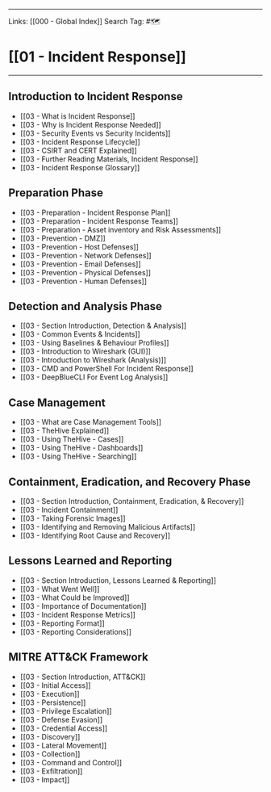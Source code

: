 ___
Links: [[000 - Global Index]]
Search Tag: #🗺 

# [[01 - Incident Response]]
***

## Introduction to Incident Response

- [[03 - What is Incident Response]]
- [[03 - Why is Incident Response Needed]]
- [[03 - Security Events vs Security Incidents]]
- [[03 - Incident Response Lifecycle]]
- [[03 - CSIRT and CERT Explained]]
- [[03 - Further Reading Materials, Incident Response]]
- [[03 - Incident Response Glossary]]

## Preparation Phase

- [[03 - Preparation - Incident Response Plan]]
- [[03 - Preparation - Incident Response Teams]]
- [[03 - Preparation - Asset inventory and Risk Assessments]]
- [[03 - Prevention - DMZ]]
- [[03 - Prevention - Host Defenses]]
- [[03 - Prevention - Network Defenses]]
- [[03 - Prevention - Email Defenses]]
- [[03 - Prevention - Physical Defenses]]
- [[03 - Prevention - Human Defenses]]

## Detection and Analysis Phase

- [[03 - Section Introduction, Detection & Analysis]]
- [[03 - Common Events & Incidents]]
- [[03 - Using Baselines & Behaviour Profiles]]
- [[03 - Introduction to Wireshark (GUI)]]
- [[03 - Introduction to Wireshark (Analysis)]]
- [[03 - CMD and PowerShell For Incident Response]]
- [[03 - DeepBlueCLI For Event Log Analysis]]

## Case Management

- [[03 - What are Case Management Tools]]
- [[03 - TheHive Explained]]
- [[03 - Using TheHive - Cases]]
- [[03 - Using TheHive - Dashboards]]
- [[03 - Using TheHive - Searching]]

## Containment, Eradication, and Recovery Phase

- [[03 - Section Introduction, Containment, Eradication, & Recovery]]
- [[03 - Incident Containment]]
- [[03 - Taking Forensic Images]]
- [[03 - Identifying and Removing Malicious Artifacts]]
- [[03 - Identifying Root Cause and Recovery]]

## Lessons Learned and Reporting

- [[03 - Section Introduction, Lessons Learned & Reporting]]
- [[03 - What Went Well]]
- [[03 - What Could be Improved]]
- [[03 - Importance of Documentation]]
- [[03 - Incident Response Metrics]]
- [[03 - Reporting Format]]
- [[03 - Reporting Considerations]]

## MITRE ATT&CK Framework

- [[03 - Section Introduction, ATT&CK]]
- [[03 - Initial Access]]
- [[03 - Execution]]
- [[03 - Persistence]]
- [[03 - Privilege Escalation]]
- [[03 - Defense Evasion]]
- [[03 - Credential Access]]
- [[03 - Discovery]]
- [[03 - Lateral Movement]]
- [[03 - Collection]]
- [[03 - Command and Control]]
- [[03 - Exfiltration]]
- [[03 - Impact]]